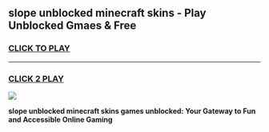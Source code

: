 
## slope unblocked minecraft skins - Play Unblocked Gmaes & Free
<h3>
<a href="https://news.freeplayer.one?title=slope_unblocked_minecraft_skins&ref=16F">CLICK TO PLAY</a></h3>
<hr>

<h3>
<a href="https://news.freeplayer.one?title=slope_unblocked_minecraft_skins&ref=16F">CLICK 2 PLAY</a>
  
</h3>

<a href="https://news.freeplayer.one?title=slope_unblocked_minecraft_skins&ref=16F/"><img src="https://clearcache.store/games.png"></a>


**slope unblocked minecraft skins games unblocked: Your Gateway to Fun and Accessible Online Gaming**
